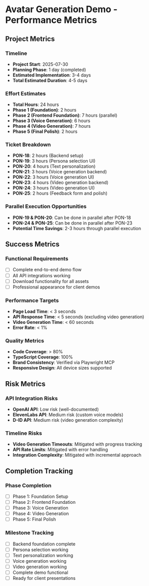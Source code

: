# Avatar Generation Demo - Performance Metrics

## Project Metrics

### Timeline
- **Project Start**: 2025-07-30
- **Planning Phase**: 1 day (completed)
- **Estimated Implementation**: 3-4 days
- **Total Estimated Duration**: 4-5 days

### Effort Estimates
- **Total Hours**: 24 hours
- **Phase 1 (Foundation)**: 2 hours
- **Phase 2 (Frontend Foundation)**: 7 hours (parallel)
- **Phase 3 (Voice Generation)**: 6 hours
- **Phase 4 (Video Generation)**: 7 hours
- **Phase 5 (Final Polish)**: 2 hours

### Ticket Breakdown
- **PON-18**: 2 hours (Backend setup)
- **PON-19**: 3 hours (Persona selection UI)
- **PON-20**: 4 hours (Text personalization)
- **PON-21**: 3 hours (Voice generation backend)
- **PON-22**: 3 hours (Voice generation UI)
- **PON-23**: 4 hours (Video generation backend)
- **PON-24**: 3 hours (Video generation UI)
- **PON-25**: 2 hours (Feedback form and polish)

### Parallel Execution Opportunities
- **PON-19 & PON-20**: Can be done in parallel after PON-18
- **PON-24 & PON-25**: Can be done in parallel after PON-23
- **Potential Time Savings**: 2-3 hours through parallel execution

## Success Metrics

### Functional Requirements
- [ ] Complete end-to-end demo flow
- [ ] All API integrations working
- [ ] Download functionality for all assets
- [ ] Professional appearance for client demos

### Performance Targets
- **Page Load Time**: < 3 seconds
- **API Response Time**: < 5 seconds (excluding video generation)
- **Video Generation Time**: < 60 seconds
- **Error Rate**: < 1%

### Quality Metrics
- **Code Coverage**: > 80%
- **TypeScript Coverage**: 100%
- **Brand Consistency**: Verified via Playwright MCP
- **Responsive Design**: All device sizes supported

## Risk Metrics

### API Integration Risks
- **OpenAI API**: Low risk (well-documented)
- **ElevenLabs API**: Medium risk (custom voice models)
- **D-ID API**: Medium risk (video generation complexity)

### Timeline Risks
- **Video Generation Timeouts**: Mitigated with progress tracking
- **API Rate Limits**: Mitigated with error handling
- **Integration Complexity**: Mitigated with incremental approach

## Completion Tracking

### Phase Completion
- [ ] Phase 1: Foundation Setup
- [ ] Phase 2: Frontend Foundation
- [ ] Phase 3: Voice Generation
- [ ] Phase 4: Video Generation
- [ ] Phase 5: Final Polish

### Milestone Tracking
- [ ] Backend foundation complete
- [ ] Persona selection working
- [ ] Text personalization working
- [ ] Voice generation working
- [ ] Video generation working
- [ ] Complete demo functional
- [ ] Ready for client presentations 